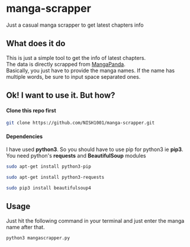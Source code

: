 # manga-scrapper
Just a casual manga scrapper to get latest chapters info

## What does it do
This is just a simple tool to get the info of latest chapters.  
The data is directly scrapped from [MangaPanda].  
Basically, you just have to provide the manga names. If the name has multiple words, be sure to input space separated ones.  

## Ok! I want to use it. But how?
#### Clone this repo first

```bash
git clone https://github.com/NISH1001/manga-scrapper.git
```

#### Dependencies
I have used **python3**. So you should have to use pip for python3 ie **pip3**.
You need python's **requests** and **BeautifulSoup** modules

```bash
sudo apt-get install python3-pip
```

```bash
sudo apt-get install python3-requests
```

```bash
sudo pip3 install beautifulsoup4
```

## Usage
Just hit the following command in your terminal and just enter the manga name after that.  
```bash
python3 mangascrapper.py
```

[MangaPanda]:http://mangapanda.com/
